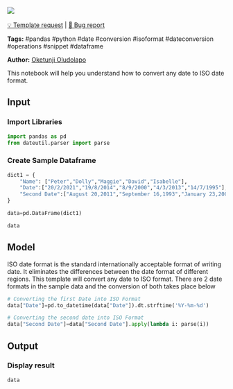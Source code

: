 <a href="https://app.naas.ai/user-redirect/naas/downloader?url=https://raw.githubusercontent.com/jupyter-naas/awesome-notebooks/master/Pandas/Pandas_ISO_Date_Conversion.ipynb" target="_parent"><img src="https://naasai-public.s3.eu-west-3.amazonaws.com/open_in_naas.svg"/></a><br><br><a href="https://github.com/jupyter-naas/awesome-notebooks/issues/new?assignees=&labels=&template=template-request.md&title=Tool+-+Action+of+the+notebook+">💡 Template request</a> | <a href="https://github.com/jupyter-naas/awesome-notebooks/issues/new?assignees=&labels=&template=bug_report.md&title=Pandas+-+ISO+Date+Conversion:+Error+short+description">🚨 Bug report</a>

**Tags:** #pandas #python #date #conversion #isoformat #dateconversion #operations #snippet #dataframe

**Author:** [Oketunji Oludolapo](https://www.linkedin.com/in/oludolapo-oketunji/)

This notebook will help you understand how to convert any date to ISO date format.

## Input

### Import Libraries


```python
import pandas as pd
from dateutil.parser import parse
```

### Create Sample Dataframe 


```python
dict1 = {
    "Name": ["Peter","Dolly","Maggie","David","Isabelle"],
    "Date":["20/2/2021","19/8/2014","8/9/2000","4/3/2013","14/7/1995"],
    "Second Date":["August 20,2011","September 16,1993","January 23,2009","October 17,2019","March 4,2021"]
}
```


```python
data=pd.DataFrame(dict1)
```


```python
data
```

## Model
ISO date format is the standard internationally acceptable format of writing date. It eliminates the differences between the date format of different regions. This template will convert any date to ISO format. 
There are 2 date formats in the sample data and the conversion of both takes place below


```python
# Converting the first Date into ISO Format 
data["Date"]=pd.to_datetime(data["Date"]).dt.strftime('%Y-%m-%d')
```


```python
# Converting the second date into ISO Format
data["Second Date"]=data["Second Date"].apply(lambda i: parse(i))
```

## Output

### Display result


```python
data
```

